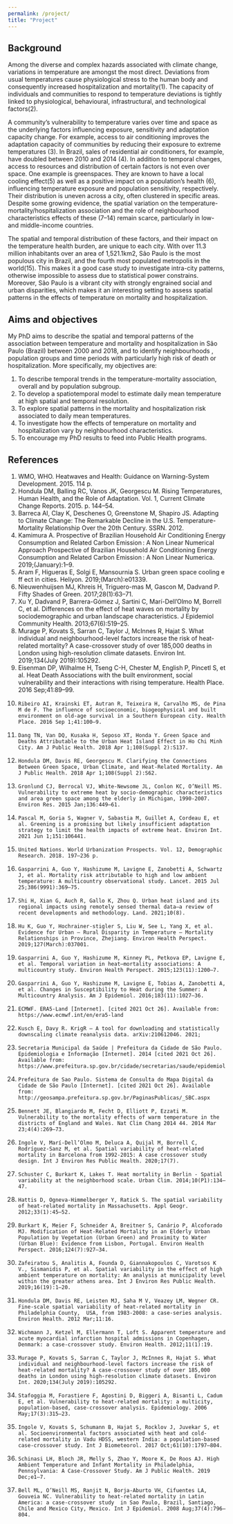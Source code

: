 ```yaml
---
permalink: /project/
title: "Project"
---
```


## Background
Among the diverse and complex hazards associated with climate change, variations in temperature are amongst the most direct. Deviations from usual temperatures cause physiological stress to the human body and consequently increased hospitalization and mortality(1). The capacity of individuals and communities to respond to temperature deviations is tightly linked to physiological, behavioural, infrastructural, and technological factors(2). 

A community’s vulnerability to temperature varies over time and space as the underlying factors influencing exposure, sensitivity and adaptation capacity change. For example, access to air conditioning improves the adaptation capacity of communities by reducing their exposure to extreme temperatures (3). In Brazil, sales of residential air conditioners, for example, have doubled between 2010 and 2014 (4). In addition to temporal changes, access to resources and distribution of certain factors is not even over space. One example is greenspaces. They are known to have a local cooling effect(5) as well as a positive impact on a population’s health (6), influencing temperature exposure and population sensitivity, respectively. Their distribution is uneven across a city, often clustered in specific areas. Despite some growing evidence, the spatial variation on the temperature-mortality/hospitalization association and the role of neighbourhood characteristics effects of these (7–14) remain scarce, particularly in low- and middle-income countries.

The spatial and temporal distribution of these factors, and their impact on the temperature health burden, are unique to each city. With over 11.3 million inhabitants over an area of 1,521.1km2, São Paulo is the most populous city in Brazil, and the fourth most populated metropolis in the world(15). This makes it a good case study to investigate intra-city patterns, otherwise impossible to assess due to statistical power constrains. Moreover, São Paulo is a vibrant city with strongly engrained social and urban disparities, which makes it an interesting setting to assess spatial patterns in the effects of temperature on mortality and hospitalization.

## Aims and objectives
My PhD aims to describe the spatial and temporal patterns of the association between temperature and mortality and hospitalization in São Paulo (Brazil) between 2000 and 2018, and to identify neighbourhoods , population groups and time periods with particularly high risk of death or hospitalization.
More specifically, my objectives are:
1)	To describe temporal trends in the temperature-mortality association, overall and by population subgroup. 
2)	To develop a spatiotemporal model to estimate daily mean temperature at high spatial and temporal resolution.
3)	To explore spatial patterns in the mortality and hospitalization risk associated to daily mean temperatures.
4)	To investigate how the effects of temperature on mortality and hospitalization vary by neighbourhood characteristics.
5)	To encourage my PhD results to feed into Public Health programs.

## References
1. 	WMO, WHO. Heatwaves and Health: Guidance on Warning-System Development. 2015. 114 p. 
2. 	Hondula DM, Balling RC, Vanos JK, Georgescu M. Rising Temperatures, Human Health, and the Role of Adaptation. Vol. 1, Current Climate Change Reports. 2015. p. 144–54. 
3. 	Barreca AI, Clay K, Deschenes O, Greenstone M, Shapiro JS. Adapting to Climate Change: The Remarkable Decline in the U.S. Temperature-Mortality Relationship Over the 20th Century. SSRN. 2012. 
4. 	Kamimura A. Prospective of Brazilian Household Air Conditioning Energy Consumption and Related Carbon Emission : A Non Linear Numerical Approach Prospective of Brazilian Household Air Conditioning Energy Consumption and Related Carbon Emission : A Non Linear Numerica. 2019;(January):1–9. 
5. 	Aram F, Higueras E, Solgi E, Mansournia S. Urban green space cooling e ff ect in cities. Heliyon. 2019;(March):e01339. 
6. 	Nieuwenhuijsen MJ, Khreis H, Triguero-mas M, Gascon M, Dadvand P. Fifty Shades of Green. 2017;28(1):63–71. 
7. 	Xu Y, Dadvand P, Barrera-Gómez J, Sartini C, Marí-Dell’Olmo M, Borrell C, et al. Differences on the effect of heat waves on mortality by sociodemographic and urban landscape characteristics. J Epidemiol Community Health. 2013;67(6):519–25. 
8. 	Murage P, Kovats S, Sarran C, Taylor J, McInnes R, Hajat S. What individual and neighbourhood-level factors increase the risk of heat-related mortality? A case-crossover study of over 185,000 deaths in London using high-resolution climate datasets. Environ Int. 2019;134(July 2019):105292. 
9. 	Eisenman DP, Wilhalme H, Tseng C-H, Chester M, English P, Pincetl S, et al. Heat Death Associations with the built environment, social vulnerability and their interactions with rising temperature. Health Place. 2016 Sep;41:89–99. 
10. 	Ribeiro AI, Krainski ET, Autran R, Teixeira H, Carvalho MS, de Pina M de F. The influence of socioeconomic, biogeophysical and built environment on old-age survival in a Southern European city. Health Place. 2016 Sep 1;41:100–9. 
11. 	Dang TN, Van DQ, Kusaka H, Seposo XT, Honda Y. Green Space and Deaths Attributable to the Urban Heat Island Effect in Ho Chi Minh City. Am J Public Health. 2018 Apr 1;108(Suppl 2):S137. 
12. 	Hondula DM, Davis RE, Georgescu M. Clarifying the Connections Between Green Space, Urban Climate, and Heat-Related Mortality. Am J Public Health. 2018 Apr 1;108(Suppl 2):S62. 
13. 	Gronlund CJ, Berrocal VJ, White-Newsome JL, Conlon KC, O’Neill MS. Vulnerability to extreme heat by socio-demographic characteristics and area green space among the elderly in Michigan, 1990-2007. Environ Res. 2015 Jan;136:449–61. 
14. 	Pascal M, Goria S, Wagner V, Sabastia M, Guillet A, Cordeau E, et al. Greening is a promising but likely insufficient adaptation strategy to limit the health impacts of extreme heat. Environ Int. 2021 Jun 1;151:106441. 
15. 	United Nations. World Urbanization Prospects. Vol. 12, Demographic Research. 2018. 197–236 p. 
16. 	Gasparrini A, Guo Y, Hashizume M, Lavigne E, Zanobetti A, Schwartz J, et al. Mortality risk attributable to high and low ambient temperature: A multicountry observational study. Lancet. 2015 Jul 25;386(9991):369–75. 
17. 	Shi H, Xian G, Auch R, Gallo K, Zhou Q. Urban heat island and its regional impacts using remotely sensed thermal data—a review of recent developments and methodology. Land. 2021;10(8). 
18. 	Hu K, Guo Y, Hochrainer-stigler S, Liu W, See L, Yang X, et al. Evidence for Urban – Rural Disparity in Temperature – Mortality Relationships in Province, Zhejiang. Environ Health Perspect. 2019;127(March):037001. 
19. 	Gasparrini A, Guo Y, Hashizume M, Kinney PL, Petkova EP, Lavigne E, et al. Temporal variation in heat–mortality associations: A multicountry study. Environ Health Perspect. 2015;123(11):1200–7. 
20. 	Gasparrini A, Guo Y, Hashizume M, Lavigne E, Tobias A, Zanobetti A, et al. Changes in Susceptibility to Heat during the Summer: A Multicountry Analysis. Am J Epidemiol. 2016;183(11):1027–36. 
21. 	ECMWF. ERA5-Land [Internet]. [cited 2021 Oct 26]. Available from: https://www.ecmwf.int/en/era5-land
22. 	Kusch E, Davy R. KrigR – A tool for downloading and statistically downscaling climate reanalysis data. arXiv:210612046. 2021; 
23. 	Secretaria Municipal da Saúde | Prefeitura da Cidade de São Paulo. Epidemiologia e Informação [Internet]. 2014 [cited 2021 Oct 26]. Available from: https://www.prefeitura.sp.gov.br/cidade/secretarias/saude/epidemiologia_e_informacao/
24. 	Prefeitura de Sao Paulo. Sistema de Consulta do Mapa Digital da Cidade de São Paulo [Internet]. [cited 2021 Oct 26]. Available from: http://geosampa.prefeitura.sp.gov.br/PaginasPublicas/_SBC.aspx
25. 	Bennett JE, Blangiardo M, Fecht D, Elliott P, Ezzati M. Vulnerability to the mortality effects of warm temperature in the districts of England and Wales. Nat Clim Chang 2014 44. 2014 Mar 23;4(4):269–73. 
26. 	Ingole V, Marí-Dell’Olmo M, Deluca A, Quijal M, Borrell C, Rodríguez-Sanz M, et al. Spatial variability of heat-related mortality in Barcelona from 1992-2015: A case crossover study design. Int J Environ Res Public Health. 2020;17(7). 
27. 	Schuster C, Burkart K, Lakes T. Heat mortality in Berlin - Spatial variability at the neighborhood scale. Urban Clim. 2014;10(P1):134–47. 
28. 	Hattis D, Ogneva-Himmelberger Y, Ratick S. The spatial variability of heat-related mortality in Massachusetts. Appl Geogr. 2012;33(1):45–52. 
29. 	Burkart K, Meier F, Schneider A, Breitner S, Canário P, Alcoforado MJ. Modification of Heat-Related Mortality in an Elderly Urban Population by Vegetation (Urban Green) and Proximity to Water (Urban Blue): Evidence from Lisbon, Portugal. Environ Health Perspect. 2016;124(7):927–34. 
30. 	Zafeiratou S, Analitis A, Founda D, Giannakopoulos C, Varotsos K V., Sismanidis P, et al. Spatial variability in the effect of high ambient temperature on mortality: An analysis at municipality level within the greater athens area. Int J Environ Res Public Health. 2019;16(19):1–20. 
31. 	Hondula DM, Davis RE, Leisten MJ, Saha M V, Veazey LM, Wegner CR. Fine-scale spatial variability of heat-related mortality in Philadelphia County,  USA, from 1983-2008: a case-series analysis. Environ Health. 2012 Mar;11:16. 
32. 	Wichmann J, Ketzel M, Ellermann T, Loft S. Apparent temperature and acute myocardial infarction hospital admissions in Copenhagen, Denmark: a case-crossover study. Environ Health. 2012;11(1):19. 
33. 	Murage P, Kovats S, Sarran C, Taylor J, McInnes R, Hajat S. What individual and neighbourhood-level factors increase the risk of heat-related mortality? A case-crossover study of over 185,000 deaths in London using high-resolution climate datasets. Environ Int. 2020;134(July 2019):105292. 
34. 	Stafoggia M, Forastiere F, Agostini D, Biggeri A, Bisanti L, Cadum E, et al. Vulnerability to heat-related mortality: a multicity, population-based, case-crossover analysis. Epidemiology. 2006 May;17(3):315–23. 
35. 	Ingole V, Kovats S, Schumann B, Hajat S, Rocklov J, Juvekar S, et al. Socioenvironmental factors associated with heat and cold-related mortality in Vadu HDSS, western India: a population-based case-crossover study. Int J Biometeorol. 2017 Oct;61(10):1797–804. 
36. 	Schinasi LH, Bloch JR, Melly S, Zhao Y, Moore K, De Roos AJ. High Ambient Temperature and Infant Mortality in Philadelphia, Pennsylvania: A Case-Crossover Study. Am J Public Health. 2019 Dec;e1–7. 
37. 	Bell ML, O’Neill MS, Ranjit N, Borja-Aburto VH, Cifuentes LA, Gouveia NC. Vulnerability to heat-related mortality in Latin America: a case-crossover study  in Sao Paulo, Brazil, Santiago, Chile and Mexico City, Mexico. Int J Epidemiol. 2008 Aug;37(4):796–804. 


